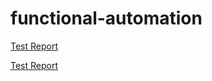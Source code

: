 # functional-automation

[Test Report](https://a4data-test.surge.sh/)

[Test Report](https://a4data-test.surge.sh/)